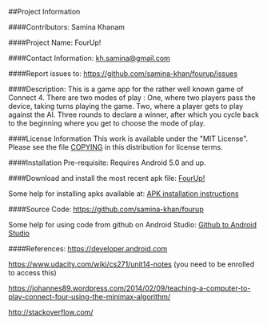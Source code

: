 ##Project Information

####Contributors:
Samina Khanam


####Project Name:
FourUp!


####Contact Information:
kh.samina@gmail.com

####Report issues to: 
https://github.com/samina-khan/fourup/issues


####Description:
This is a game app for the rather well known game of Connect 4. 
There are two modes of play : One, where two players pass the device, taking turns playing the game. Two, where a player gets to play against the AI. Three rounds to declare a winner, after which you cycle back to the beginning where you get to choose the mode of play.

####License Information
This work is available under the "MIT License". Please see the file [COPYING](https://github.com/samina-khan/fourup/blob/master/COPYING) in this distribution for license terms.

####Installation Pre-requisite:
Requires Android 5.0 and up.

####Download and install the most recent apk file: [FourUp!](https://drive.google.com/file/d/0Bw3fWFONiL7uM3BLVWdvS3BPTUE/view?usp=sharing)

Some help for installing apks available at: [APK installation instructions](http://www.ubergizmo.com/how-to/how-to-install-apk-files-sideloading-on-android/)
    
####Source Code:
https://github.com/samina-khan/fourup

Some help for using code from github on Android Studio: [Github to Android Studio](https://teamtreehouse.com/library/android-tools/using-git-for-android/pulling-down-github-projects-to-android-studio)

####References:
https://developer.android.com

https://www.udacity.com/wiki/cs271/unit14-notes (you need to be enrolled to access this)

https://johannes89.wordpress.com/2014/02/09/teaching-a-computer-to-play-connect-four-using-the-minimax-algorithm/

http://stackoverflow.com/
